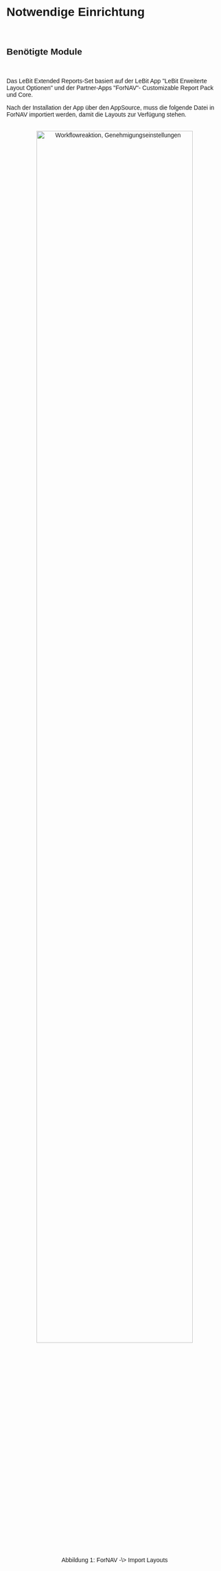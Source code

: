 <style>
body {
    font-family: "Century Gothic", "CenturyGothic", "AppleGothic", sans-serif;
}
</style>


# Notwendige Einrichtung

<br>

## Benötigte Module

<br>

Das LeBit Extended Reports-Set basiert auf der LeBit App \"LeBit
Erweiterte Layout Optionen\" und der Partner-Apps \"ForNAV\"-
Customizable Report Pack und Core.

Nach der Installation der App über den AppSource, muss die folgende
Datei in ForNAV importiert werden, damit die Layouts zur Verfügung
stehen. <br>
<!-- <div style="text-align: center;">
<br>
<img src="../../images/Extended_Reports/Extended_Reports1.emf" alt="Workflowreaktion, Genehmigungseinstellungen" style="width: 85%; height: auto;">
<br>
</div> -->

<div style="text-align: center;">
<br>
<img src="../../images/Extended_Reports/Extended_Reports2.png" alt="Workflowreaktion, Genehmigungseinstellungen" style="width: 85%; height: auto;">
<figcaption>Abbildung 1: ForNAV -\> Import Layouts</figcaption> <br>
</div>